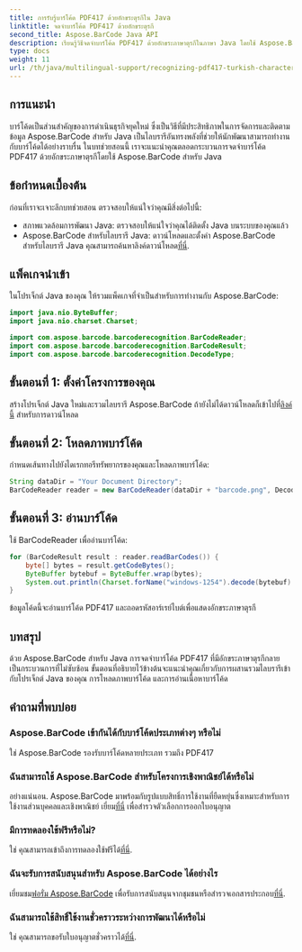 ```yaml
---
title: การรับรู้บาร์โค้ด PDF417 ด้วยอักขระตุรกีใน Java
linktitle: จดจำบาร์โค้ด PDF417 ด้วยอักขระตุรกี
second_title: Aspose.BarCode Java API
description: เรียนรู้วิธีจดจำบาร์โค้ด PDF417 ด้วยอักขระภาษาตุรกีในภาษา Java โดยใช้ Aspose.BarCode บูรณาการได้ง่ายและมีความสามารถในการถอดรหัสที่มีประสิทธิภาพ
type: docs
weight: 11
url: /th/java/multilingual-support/recognizing-pdf417-turkish-characters/
---
```


## การแนะนำ

บาร์โค้ดเป็นส่วนสำคัญของการดำเนินธุรกิจยุคใหม่ ซึ่งเป็นวิธีที่มีประสิทธิภาพในการจัดการและติดตามข้อมูล Aspose.BarCode สำหรับ Java เป็นไลบรารีอันทรงพลังที่ช่วยให้นักพัฒนาสามารถทำงานกับบาร์โค้ดได้อย่างราบรื่น ในบทช่วยสอนนี้ เราจะแนะนำคุณตลอดกระบวนการจดจำบาร์โค้ด PDF417 ด้วยอักขระภาษาตุรกีโดยใช้ Aspose.BarCode สำหรับ Java

## ข้อกำหนดเบื้องต้น

ก่อนที่เราจะเจาะลึกบทช่วยสอน ตรวจสอบให้แน่ใจว่าคุณมีสิ่งต่อไปนี้:

- สภาพแวดล้อมการพัฒนา Java: ตรวจสอบให้แน่ใจว่าคุณได้ติดตั้ง Java บนระบบของคุณแล้ว
-  Aspose.BarCode สำหรับไลบรารี Java: ดาวน์โหลดและตั้งค่า Aspose.BarCode สำหรับไลบรารี Java คุณสามารถค้นหาลิงค์ดาวน์โหลด[ที่นี่](https://releases.aspose.com/barcode/java/).

## แพ็คเกจนำเข้า

ในโปรเจ็กต์ Java ของคุณ ให้รวมแพ็คเกจที่จำเป็นสำหรับการทำงานกับ Aspose.BarCode:

```java
import java.nio.ByteBuffer;
import java.nio.charset.Charset;

import com.aspose.barcode.barcoderecognition.BarCodeReader;
import com.aspose.barcode.barcoderecognition.BarCodeResult;
import com.aspose.barcode.barcoderecognition.DecodeType;
```

## ขั้นตอนที่ 1: ตั้งค่าโครงการของคุณ

 สร้างโปรเจ็กต์ Java ใหม่และรวมไลบรารี Aspose.BarCode ถ้ายังไม่ได้ดาวน์โหลดก็เข้าไปที่[ลิงค์นี้](https://releases.aspose.com/barcode/java/) สำหรับการดาวน์โหลด

## ขั้นตอนที่ 2: โหลดภาพบาร์โค้ด

กำหนดเส้นทางไปยังไดเรกทอรีทรัพยากรของคุณและโหลดภาพบาร์โค้ด:

```java
String dataDir = "Your Document Directory";
BarCodeReader reader = new BarCodeReader(dataDir + "barcode.png", DecodeType.PDF_417);
```

## ขั้นตอนที่ 3: อ่านบาร์โค้ด

ใช้ BarCodeReader เพื่ออ่านบาร์โค้ด:

```java
for (BarCodeResult result : reader.readBarCodes()) {
    byte[] bytes = result.getCodeBytes();
    ByteBuffer bytebuf = ByteBuffer.wrap(bytes);
    System.out.println(Charset.forName("windows-1254").decode(bytebuf).toString());
}
```

ข้อมูลโค้ดนี้จะอ่านบาร์โค้ด PDF417 และถอดรหัสอาร์เรย์ไบต์เพื่อแสดงอักขระภาษาตุรกี

## บทสรุป

ด้วย Aspose.BarCode สำหรับ Java การจดจำบาร์โค้ด PDF417 ที่มีอักขระภาษาตุรกีกลายเป็นกระบวนการที่ไม่ซับซ้อน ขั้นตอนที่อธิบายไว้ข้างต้นจะแนะนำคุณเกี่ยวกับการผสานรวมไลบรารีเข้ากับโปรเจ็กต์ Java ของคุณ การโหลดภาพบาร์โค้ด และการอ่านเนื้อหาบาร์โค้ด

## คำถามที่พบบ่อย

### Aspose.BarCode เข้ากันได้กับบาร์โค้ดประเภทต่างๆ หรือไม่
ใช่ Aspose.BarCode รองรับบาร์โค้ดหลายประเภท รวมถึง PDF417

### ฉันสามารถใช้ Aspose.BarCode สำหรับโครงการเชิงพาณิชย์ได้หรือไม่
 อย่างแน่นอน. Aspose.BarCode มาพร้อมกับรูปแบบสิทธิ์การใช้งานที่ยืดหยุ่นซึ่งเหมาะสำหรับการใช้งานส่วนบุคคลและเชิงพาณิชย์ เยี่ยม[ที่นี่](https://purchase.aspose.com/buy) เพื่อสำรวจตัวเลือกการออกใบอนุญาต

### มีการทดลองใช้ฟรีหรือไม่?
 ใช่ คุณสามารถเข้าถึงการทดลองใช้ฟรีได้[ที่นี่](https://releases.aspose.com/).

### ฉันจะรับการสนับสนุนสำหรับ Aspose.BarCode ได้อย่างไร
 เยี่ยมชม[ฟอรั่ม Aspose.BarCode](https://forum.aspose.com/c/barcode/13) เพื่อรับการสนับสนุนจากชุมชนหรือสำรวจเอกสารประกอบ[ที่นี่](https://reference.aspose.com/barcode/java/).

### ฉันสามารถใช้สิทธิ์ใช้งานชั่วคราวระหว่างการพัฒนาได้หรือไม่
 ใช่ คุณสามารถขอรับใบอนุญาตชั่วคราวได้[ที่นี่](https://purchase.aspose.com/temporary-license/).
